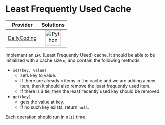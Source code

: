 # Least Frequently Used Cache

<!-- INFO TABLE BEGIN -->

| Provider                                              | Solutions                                                                                                                                        |
| :---------------------------------------------------: | :----------------------------------------------------------------------------------------------------------------------------------------------: |
| [DailyCoding](../../../docs/providers/DailyCoding.md) | [<img src="https://res.cloudinary.com/rascaltwo/image/upload/v1631924087/python_xzdlti.svg" alt="Python" title="Python" width="50" />](solve.py) |

<!-- INFO TABLE END -->

Implement an `LFU` (Least Frequently Used) cache. It should be able to be initialized with a cache size `n`, and contain the following methods:

- `set(key, value)`
  - sets key to value.
  - If there are already `n` items in the cache and we are adding a new item, then it should also remove the least frequently used item.
  - If there is a tie, then the least recently used key should be removed.
- `get(key)`
  - gets the value at key.
  - If no such key exists, return `null`.

Each operation should run in `O(1)` time.
